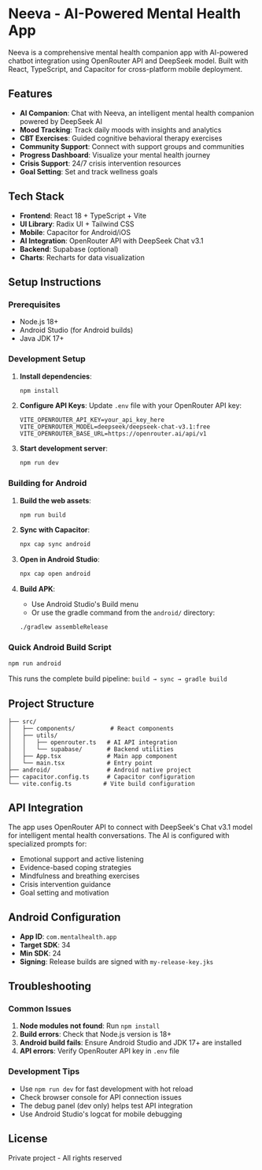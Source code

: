 # Neeva - AI-Powered Mental Health App

Neeva is a comprehensive mental health companion app with AI-powered chatbot integration using OpenRouter API and DeepSeek model. Built with React, TypeScript, and Capacitor for cross-platform mobile deployment.

## Features

- **AI Companion**: Chat with Neeva, an intelligent mental health companion powered by DeepSeek AI
- **Mood Tracking**: Track daily moods with insights and analytics  
- **CBT Exercises**: Guided cognitive behavioral therapy exercises
- **Community Support**: Connect with support groups and communities
- **Progress Dashboard**: Visualize your mental health journey
- **Crisis Support**: 24/7 crisis intervention resources
- **Goal Setting**: Set and track wellness goals

## Tech Stack

- **Frontend**: React 18 + TypeScript + Vite
- **UI Library**: Radix UI + Tailwind CSS
- **Mobile**: Capacitor for Android/iOS
- **AI Integration**: OpenRouter API with DeepSeek Chat v3.1
- **Backend**: Supabase (optional)
- **Charts**: Recharts for data visualization

## Setup Instructions

### Prerequisites

- Node.js 18+
- Android Studio (for Android builds)
- Java JDK 17+

### Development Setup

1. **Install dependencies**:

   ```bash
   npm install
   ```

2. **Configure API Keys**:
   Update `.env` file with your OpenRouter API key:

   ```env
   VITE_OPENROUTER_API_KEY=your_api_key_here
   VITE_OPENROUTER_MODEL=deepseek/deepseek-chat-v3.1:free
   VITE_OPENROUTER_BASE_URL=https://openrouter.ai/api/v1
   ```

3. **Start development server**:

   ```bash
   npm run dev
   ```

### Building for Android

1. **Build the web assets**:

   ```bash
   npm run build
   ```

2. **Sync with Capacitor**:

   ```bash
   npx cap sync android
   ```

3. **Open in Android Studio**:

   ```bash
   npx cap open android
   ```

4. **Build APK**:
   - Use Android Studio's Build menu
   - Or use the gradle command from the `android/` directory:

   ```bash
   ./gradlew assembleRelease
   ```

### Quick Android Build Script

```bash
npm run android
```

This runs the complete build pipeline: `build → sync → gradle build`

## Project Structure

```text
├── src/
│   ├── components/          # React components
│   ├── utils/              
│   │   ├── openrouter.ts   # AI API integration
│   │   └── supabase/       # Backend utilities
│   ├── App.tsx             # Main app component
│   └── main.tsx            # Entry point
├── android/                # Android native project
├── capacitor.config.ts     # Capacitor configuration  
└── vite.config.ts         # Vite build configuration
```

## API Integration

The app uses OpenRouter API to connect with DeepSeek's Chat v3.1 model for intelligent mental health conversations. The AI is configured with specialized prompts for:

- Emotional support and active listening
- Evidence-based coping strategies  
- Mindfulness and breathing exercises
- Crisis intervention guidance
- Goal setting and motivation

## Android Configuration

- **App ID**: `com.mentalhealth.app`
- **Target SDK**: 34
- **Min SDK**: 24
- **Signing**: Release builds are signed with `my-release-key.jks`

## Troubleshooting

### Common Issues

1. **Node modules not found**: Run `npm install`
2. **Build errors**: Check that Node.js version is 18+
3. **Android build fails**: Ensure Android Studio and JDK 17+ are installed
4. **API errors**: Verify OpenRouter API key in `.env` file

### Development Tips

- Use `npm run dev` for fast development with hot reload
- Check browser console for API connection issues
- The debug panel (dev only) helps test API integration
- Use Android Studio's logcat for mobile debugging

## License

Private project - All rights reserved